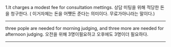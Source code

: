 1.It charges a modest fee for consultation mettings.
상담 미팅을 위해 적당한 돈을 청구한다. ( 이거자체는 돈을 어쩃든 준다는 의미이다. 무료가아니라는 말이다.)

---
three pople are needed for morning judging, and three more are needed for afternoon judging. 오전을 위해 3명이필요하고 오후에도 3명이더 필요하다.

---
